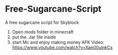 # Free-Sugarcane-Script
A free sugarcane script for Skyblock
1. Open mods folder in minecraft
2. put the .Jar file inside 
3. start Mc and enjoy making money AFK
Video: https://www.youtube.com/watch?v=XaeG0ulnkCs
